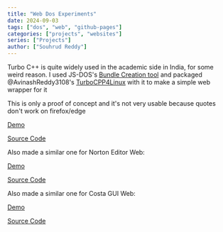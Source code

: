```yaml
---
title: "Web Dos Experiments"
date: 2024-09-03
tags: ["dos", "web", "github-pages"]
categories: ["projects", "websites"]
series: ["Projects"]
author: ["Souhrud Reddy"]
---
```


Turbo C++ is quite widely used in the academic side in India, for some weird reason. I used JS-DOS's [Bundle Creation tool](https://dos.zone/studio-v8) and packaged @AvinashReddy3108's [TurboCPP4Linux](TurboCPP4Linux) with it to make a simple web wrapper for it

This is only a proof of concept and it's not very usable because quotes don't work on firefox/edge

[Demo](https://sounddrill31.github.io/TurboCPP-Web)

[Source Code](https://github.com/sounddrill31/TurboCPP-Web)


Also made a similar one for Norton Editor Web:

[Demo](https://sounddrill31.github.io/NortonEditor-Web/)

[Source Code](https://github.com/sounddrill31/NortonEditor-Web)

Also made a similar one for Costa GUI Web:

[Demo](https://sounddrill31.github.io/Costa-Web/)

[Source Code](https://github.com/sounddrill31/Costa-Web)